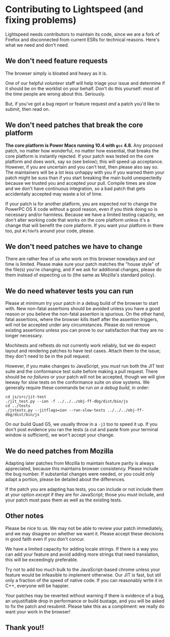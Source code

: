 # Contributing to Lightspeed (and fixing problems)

Lightspeed needs contributors to maintain its code, since we are a fork of Firefox and disconnected from current ESRs for technical reasons. Here's what we need and don't need.

## We don't need feature requests

The browser simply is bloated and heavy as it is.

One of our helpful _volunteer_ staff will help triage your issue and determine if it should be on the worklist on your behalf. Don't do this yourself: most of the time people are wrong about this. Seriously.

But, if you've got a bug report or feature request _and_ a patch you'd like to submit, then read on.

## We don't need patches that break the core platform

**The core platform is Power Macs running 10.4 with `gcc` 4.8.** Any proposed patch, no matter how wonderful, no matter how essential, that breaks the core platform is instantly rejected. If your patch was tested on the core platform and does work, say so (see below); this will speed up acceptance. However, if you are uncertain and you can't test, then please also say so. The maintainers will be a lot less unhappy with you if you warned them your patch might be suss than if you start breaking the main build unexpectedly because we trusted you and accepted your pull. Compile times are slow and we don't have continuous integration, so a bad patch that gets accidentally accepted may waste a lot of time.

If your patch is for another platform, you are expected _not_ to change the PowerPC OS X code without a good reason, even if you think doing so is necessary and/or harmless. Because we have a limited testing capacity, we don't alter working code that works on the core platform unless it's a change that will benefit the core platform. If you want your platform in there too, put `#ifdef`s around your code, please.

## We don't need patches we have to change

There are rather few of us who work on this browser nowadays and our time is limited. Please make sure your patch matches the "house style" of the file(s) you're changing, and if we ask for additional changes, please do them instead of expecting us to (the same as Mozilla's standard policy).

## We do need whatever tests you can run

Please at minimum try your patch in a debug build of the browser to start with. New non-fatal assertions should be avoided unless you have a good reason or you believe the non-fatal assertion is spurious. On the other hand, fatal assertions, where the browser kills itself after the assertion triggers, will not be accepted under any circumstances. Please do not remove existing assertions unless you can prove to our satisfaction that they are no longer necessary.

Mochitests and reftests do not currently work reliably, but we do expect layout and rendering patches to have test cases. Attach them to the issue; they don't need to be in the pull request.

However, if you make changes to JavaScript, you _must_ run both the JIT test suite and the conformance test suite before making a pull request. There should be _no failures_ or your patch will not be accepted, though we will give leeway for slow tests on the conformance suite on slow systems. We generally require these commands be run _on a debug build_, in order:

```
cd js/src/jit-test
./jit_test.py --ion -f ../../../obj-ff-dbg/dist/bin/js
cd ../tests
./jstests.py --jitflags=ion --run-slow-tests ../../../obj-ff-dbg/dist/bin/js
```

On our build Quad G5, we usually throw in a `-j3` too to speed it up. If you don't post evidence you ran the tests (a cut and paste from your terminal window is sufficient), we won't accept your change.

## We do need patches from Mozilla

Adapting later patches from Mozilla to maintain feature parity is always appreciated, because this maintains browser consistency. Please include the bug number. If substantial changes were needed, or you could only adapt a portion, please be detailed about the differences.

If the patch you are adapting has tests, you can include or not include them at your option _except_ if they are for JavaScript; those you _must_ include, and your patch must pass them as well as the existing tests.

## Other notes

Please be nice to us. We may not be able to review your patch immediately, and we may disagree on whether we want it. Please accept these decisions in good faith even if you don't concur.

We have a limited capacity for adding locale strings. If there is a way you can add your feature and avoid adding more strings that need translation, this will be exceedingly preferable.

Try not to add too much bulk to the JavaScript-based chrome unless your feature would be infeasible to implement otherwise. Our JIT is fast, but stil only a fraction of the speed of native code. If you can reasonably write it in C++, everyone will be happier.

Your patches may be reverted without warning if there is evidence of a bug, an unjustifiable drop in performance or build bustage, and you will be asked to fix the patch and resubmit. Please take this as a compliment: we really do want your work in the browser!

## Thank you!!


